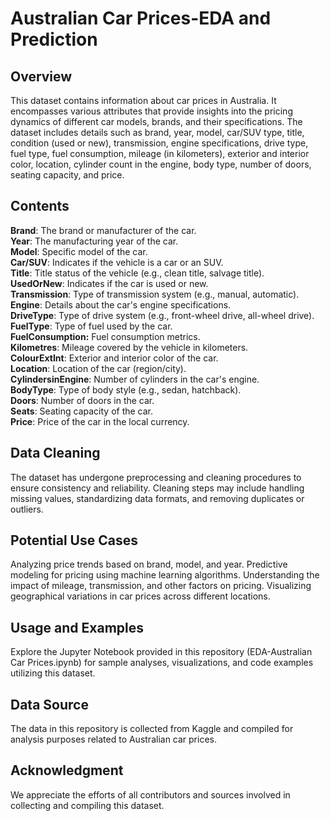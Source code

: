 # Australian Car Prices-EDA and Prediction
## Overview
This dataset contains information about car prices in Australia. It encompasses various attributes that provide insights into the pricing dynamics of different car models, brands, and their specifications. The dataset includes details such as brand, year, model, car/SUV type, title, condition (used or new), transmission, engine specifications, drive type, fuel type, fuel consumption, mileage (in kilometers), exterior and interior color, location, cylinder count in the engine, body type, number of doors, seating capacity, and price.

## Contents
**Brand**:               The brand or manufacturer of the car.<br>
**Year**:                The manufacturing year of the car.<br>
**Model**:               Specific model of the car.<br>
**Car/SUV**:             Indicates if the vehicle is a car or an SUV.<br>
**Title**:               Title status of the vehicle (e.g., clean title, salvage title).<br>
**UsedOrNew**:           Indicates if the car is used or new.<br>
**Transmission**:        Type of transmission system (e.g., manual, automatic).<br>
**Engine**:              Details about the car's engine specifications.<br>
**DriveType**:           Type of drive system (e.g., front-wheel drive, all-wheel drive).<br>
**FuelType**:            Type of fuel used by the car.<br>
**FuelConsumption:**     Fuel consumption metrics.<br>
**Kilometres**:          Mileage covered by the vehicle in kilometers.<br>
**ColourExtInt**:        Exterior and interior color of the car.<br>
**Location**:            Location of the car (region/city).<br>
**CylindersinEngine**:   Number of cylinders in the car's engine.<br>
**BodyType**:            Type of body style (e.g., sedan, hatchback).<br>
**Doors**:               Number of doors in the car.<br>
**Seats**:               Seating capacity of the car.<br>
**Price**:               Price of the car in the local currency.

## Data Cleaning
The dataset has undergone preprocessing and cleaning procedures to ensure consistency and reliability. Cleaning steps may include handling missing values, standardizing data formats, and removing duplicates or outliers.

## Potential Use Cases
Analyzing price trends based on brand, model, and year.
Predictive modeling for pricing using machine learning algorithms.
Understanding the impact of mileage, transmission, and other factors on pricing.
Visualizing geographical variations in car prices across different locations.

## Usage and Examples
Explore the Jupyter Notebook provided in this repository (EDA-Australian Car Prices.ipynb) for sample analyses, visualizations, and code examples utilizing this dataset.

## Data Source
The data in this repository is collected from Kaggle and compiled for analysis purposes related to Australian car prices.

## Acknowledgment
We appreciate the efforts of all contributors and sources involved in collecting and compiling this dataset.
